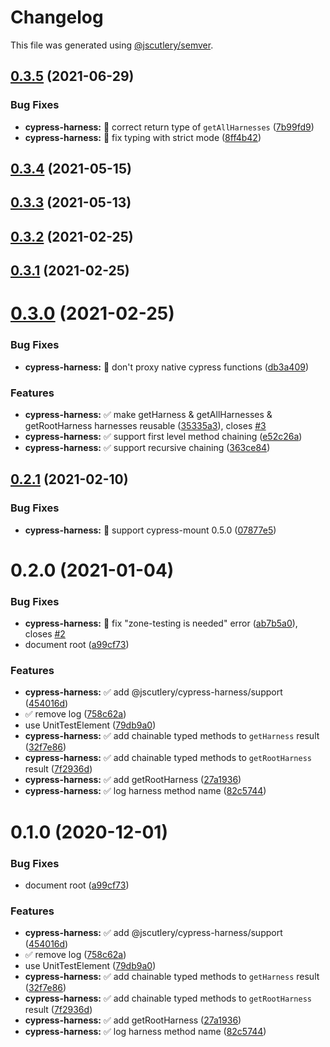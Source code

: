 # Changelog

This file was generated using [@jscutlery/semver](https://github.com/jscutlery/semver).

## [0.3.5](https://github.com/jscutlery/test-utils/compare/cypress-harness-0.3.4...cypress-harness-0.3.5) (2021-06-29)


### Bug Fixes

* **cypress-harness:** 🐞 correct return type of `getAllHarnesses` ([7b99fd9](https://github.com/jscutlery/test-utils/commit/7b99fd9eff4e4614026d3fb9d2ec7d5f50e4fa47))
* **cypress-harness:** 🐞 fix typing with strict mode ([8ff4b42](https://github.com/jscutlery/test-utils/commit/8ff4b428d6c1c2a252f93eb9722c6f6cf67f5359))



## [0.3.4](https://github.com/jscutlery/test-utils/compare/cypress-harness-0.3.3...cypress-harness-0.3.4) (2021-05-15)



## [0.3.3](https://github.com/jscutlery/test-utils/compare/cypress-harness-0.3.2...cypress-harness-0.3.3) (2021-05-13)



## [0.3.2](https://github.com/jscutlery/test-utils/compare/cypress-harness-0.3.1...cypress-harness-0.3.2) (2021-02-25)



## [0.3.1](https://github.com/jscutlery/test-utils/compare/cypress-harness-0.3.0...cypress-harness-0.3.1) (2021-02-25)



# [0.3.0](https://github.com/jscutlery/test-utils/compare/cypress-harness-0.2.1...cypress-harness-0.3.0) (2021-02-25)


### Bug Fixes

* **cypress-harness:** 🐞 don't proxy native cypress functions ([db3a409](https://github.com/jscutlery/test-utils/commit/db3a409a4f40334f8b7eccd6f126913a395a5b3d))


### Features

* **cypress-harness:** ✅ make getHarness & getAllHarnesses & getRootHarness harnesses reusable ([35335a3](https://github.com/jscutlery/test-utils/commit/35335a38ea9949ba09066034bcb3c61d76318b1a)), closes [#3](https://github.com/jscutlery/test-utils/issues/3)
* **cypress-harness:** ✅ support first level method chaining ([e52c26a](https://github.com/jscutlery/test-utils/commit/e52c26a5df9e21ce7c5a6feb041ba661613810c3))
* **cypress-harness:** ✅ support recursive chaining ([363ce84](https://github.com/jscutlery/test-utils/commit/363ce8471b18bda23f6aeb62c81bf53847fb8caf))



## [0.2.1](https://github.com/jscutlery/test-utils/compare/cypress-harness-0.2.0...cypress-harness-0.2.1) (2021-02-10)


### Bug Fixes

* **cypress-harness:** 🐞 support cypress-mount 0.5.0 ([07877e5](https://github.com/jscutlery/test-utils/commit/07877e524adabcf2b693c898a17b0fd5d977d3b8))



# 0.2.0 (2021-01-04)


### Bug Fixes

* **cypress-harness:** 🐞 fix "zone-testing is needed" error ([ab7b5a0](https://github.com/jscutlery/test-utils/commit/ab7b5a0978c46aae8331c69f570541917984d154)), closes [#2](https://github.com/jscutlery/test-utils/issues/2)
* document root ([a99cf73](https://github.com/jscutlery/test-utils/commit/a99cf73b6a3f95e8188f171acb952203231f1118))


### Features

* **cypress-harness:** ✅ add @jscutlery/cypress-harness/support ([454016d](https://github.com/jscutlery/test-utils/commit/454016d71fbb30260c5c5dec4d5cdb8ab47653f9))
* ✅ remove log ([758c62a](https://github.com/jscutlery/test-utils/commit/758c62a2ab42b6ae52a4ed917693cfda19b0a3b5))
* use UnitTestElement ([79db9a0](https://github.com/jscutlery/test-utils/commit/79db9a0526a8caddfa2d040d32dcf0f54399856b))
* **cypress-harness:** ✅ add chainable typed methods to `getHarness` result ([32f7e86](https://github.com/jscutlery/test-utils/commit/32f7e86c8ff5862fa4f7922bc4b4336a9729169d))
* **cypress-harness:** ✅ add chainable typed methods to `getRootHarness` result ([7f2936d](https://github.com/jscutlery/test-utils/commit/7f2936d16ee22214c5f2cae5da2b8544292f09fc))
* **cypress-harness:** ✅ add getRootHarness ([27a1936](https://github.com/jscutlery/test-utils/commit/27a19360aff0c280af027822f13d403e28b4990a))
* **cypress-harness:** ✅ log harness method name ([82c5744](https://github.com/jscutlery/test-utils/commit/82c574451df323db96736a062dc9cea9a132657d))



# 0.1.0 (2020-12-01)


### Bug Fixes

* document root ([a99cf73](https://github.com/jscutlery/test-utils/commit/a99cf73b6a3f95e8188f171acb952203231f1118))


### Features

* **cypress-harness:** ✅ add @jscutlery/cypress-harness/support ([454016d](https://github.com/jscutlery/test-utils/commit/454016d71fbb30260c5c5dec4d5cdb8ab47653f9))
* ✅ remove log ([758c62a](https://github.com/jscutlery/test-utils/commit/758c62a2ab42b6ae52a4ed917693cfda19b0a3b5))
* use UnitTestElement ([79db9a0](https://github.com/jscutlery/test-utils/commit/79db9a0526a8caddfa2d040d32dcf0f54399856b))
* **cypress-harness:** ✅ add chainable typed methods to `getHarness` result ([32f7e86](https://github.com/jscutlery/test-utils/commit/32f7e86c8ff5862fa4f7922bc4b4336a9729169d))
* **cypress-harness:** ✅ add chainable typed methods to `getRootHarness` result ([7f2936d](https://github.com/jscutlery/test-utils/commit/7f2936d16ee22214c5f2cae5da2b8544292f09fc))
* **cypress-harness:** ✅ add getRootHarness ([27a1936](https://github.com/jscutlery/test-utils/commit/27a19360aff0c280af027822f13d403e28b4990a))
* **cypress-harness:** ✅ log harness method name ([82c5744](https://github.com/jscutlery/test-utils/commit/82c574451df323db96736a062dc9cea9a132657d))
